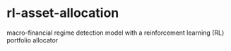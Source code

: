 # rl-asset-allocation
macro-financial regime detection model with a reinforcement learning (RL) portfolio allocator
